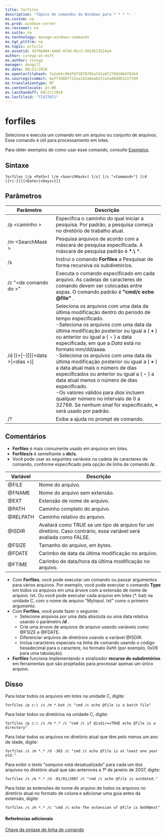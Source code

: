 ```yaml
---
title: forfiles
description: 'Tópico de comandos do Windows para * * * *- '
ms.custom: na
ms.prod: windows-server
ms.reviewer: na
ms.suite: na
ms.technology: manage-windows-commands
ms.tgt_pltfrm: na
ms.topic: article
ms.assetid: 43f6b004-446d-4fdd-91c5-5653613524a4
author: coreyp-at-msft
ms.author: coreyp
manager: dongill
ms.date: 08/21/2018
ms.openlocfilehash: fa2eb5c96dfbf3870705af41a0f27991084f816d
ms.sourcegitcommit: 6aff3d88ff22ea141a6ea6572a5ad8dd6321f199
ms.translationtype: MT
ms.contentlocale: pt-BR
ms.lasthandoff: 09/27/2019
ms.locfileid: "71377071"
---
```

# <a name="forfiles"></a>forfiles



Seleciona e executa um comando em um arquivo ou conjunto de arquivos. Esse comando é útil para processamento em lotes.

Para obter exemplos de como usar esse comando, consulte [Exemplos](#BKMK_examples).

## <a name="syntax"></a>Sintaxe

```
forfiles [/p <Path>] [/m <SearchMask>] [/s] [/c "<Command>"] [/d [{+|-}][{<Date>|<Days>}]]
```


## <a name="parameters"></a>Parâmetros

|                     Parâmetro                      |                                                                                                                                                                                                                                                                                                    Descrição                                                                                                                                                                                                                                                                                                     |
|----------------------------------------------------|--------------------------------------------------------------------------------------------------------------------------------------------------------------------------------------------------------------------------------------------------------------------------------------------------------------------------------------------------------------------------------------------------------------------------------------------------------------------------------------------------------------------------------------------------------------------------------------------------------------------|
|                     /p \<caminho >                     |                                                                                                                                                                                                                                                 Especifica o caminho do qual iniciar a pesquisa. Por padrão, a pesquisa começa no diretório de trabalho atual.                                                                                                                                                                                                                                                  |
|                  /m \<SearchMask >                  |                                                                                                                                                                                                                                                           Pesquisa arquivos de acordo com a máscara de pesquisa especificada. A máscara de pesquisa padrão é **\*.\\** \*.                                                                                                                                                                                                                                                           |
|                         /s                         |                                                                                                                                                                                                                                                                   Instrui o comando **Forfiles** a Pesquisar de forma recursiva os subdiretórios.                                                                                                                                                                                                                                                                    |
|                  /c "\<de comando do >"                   |                                                                                                                                                                                                                                  Executa o comando especificado em cada arquivo. As cadeias de caracteres de comando devem ser colocadas entre aspas. O comando padrão é **"cmd/c echo @file"** .                                                                                                                                                                                                                                   |
| /d&nbsp;[{+\|-}]&#8288;[{\<data >\|&#8288;\<dias >}] | Seleciona os arquivos com uma data da última modificação dentro do período de tempo especificado.</br>-Seleciona os arquivos com uma data da última modificação posterior ou igual a ( **+** ) ou anterior ou igual a ( **-** ) a data especificada, em que a *Data* está no formato mm/dd/aaaa.</br>-Seleciona os arquivos com uma data da última modificação posterior ou igual a ( **+** ) a data atual mais o número de dias especificados ou anterior ou igual a ( **-** ) a data atual menos o número de dias especificado.</br>-Os valores válidos para *dias* incluem qualquer número no intervalo de 0 a 32768. Se nenhum sinal for especificado, **+** será usado por padrão. |
|                         /?                         |                                                                                                                                                                                                                                                                                        Exibe a ajuda no prompt de comando.                                                                                                                                                                                                                                                                                        |

## <a name="remarks"></a>Comentários

-   **Forfiles** é mais comumente usado em arquivos em lotes.
-   **Forfiles/s** é semelhante a **dir/s.**
-   Você pode usar as seguintes variáveis na cadeia de caracteres de comando, conforme especificado pela opção de linha de comando **/c** .  

|Variável|Descrição|
|--------|-----------|
|@FILE|Nome do arquivo.|
|@FNAME|Nome do arquivo sem extensão.|
|@EXT|Extensão de nome de arquivo.|
|@PATH|Caminho completo do arquivo.|
|@RELPATH|Caminho relativo do arquivo.|
|@ISDIR|Avaliará como TRUE se um tipo de arquivo for um diretório. Caso contrário, essa variável será avaliada como FALSE.|
|@FSIZE|Tamanho do arquivo, em bytes.|
|@FDATE|Carimbo de data da última modificação no arquivo.|
|@FTIME|Carimbo de data/hora da última modificação no arquivo.|

-   Com **Forfiles**, você pode executar um comando ou passar argumentos para vários arquivos. Por exemplo, você pode executar o comando **Type** em todos os arquivos em uma árvore com a extensão de nome de arquivo. txt. Ou você pode executar cada arquivo em lotes (*. bat) na unidade C, com o nome de arquivo "MyInput. txt" como o primeiro argumento.
-   Com **Forfiles**, você pode fazer o seguinte:  
    -   Selecione arquivos por uma data absoluta ou uma data relativa usando o parâmetro **/d** .
    -   Crie uma árvore de arquivos de arquivo usando variáveis como @FSIZE e @FDATE.
    -   Diferenciar arquivos de diretórios usando a variável @ISDIR.
    -   Inclua caracteres especiais na linha de comando usando o código hexadecimal para o caractere, no formato 0x*hh* (por exemplo, 0x09 para uma tabulação).
-   **Forfiles** funciona implementando o sinalizador **recurse de subdiretórios** em ferramentas que são projetadas para processar apenas um único arquivo.

## <a name="BKMK_examples"></a>Disso

Para listar todos os arquivos em lotes na unidade C, digite:
```
forfiles /p c:\ /s /m *.bat /c "cmd /c echo @file is a batch file"
```
Para listar todos os diretórios na unidade C, digite:
```
forfiles /p c:\ /s /m *.* /c "cmd /c if @isdir==TRUE echo @file is a directory"
```
Para listar todos os arquivos no diretório atual que têm pelo menos um ano de idade, digite:
```
forfiles /s /m *.* /d -365 /c "cmd /c echo @file is at least one year old."
```
Para exibir o texto "o*arquivo* está desatualizado" para cada um dos arquivos no diretório atual que são anteriores a 1º de janeiro de 2007, digite:
```
forfiles /s /m *.* /d -01/01/2007 /c "cmd /c echo @file is outdated." 
```
Para listar as extensões de nome de arquivo de todos os arquivos no diretório atual no formato de coluna e adicionar uma guia antes da extensão, digite:
```
forfiles /s /m *.* /c "cmd /c echo The extension of @file is 0x09@ext" 
```

#### <a name="additional-references"></a>Referências adicionais

[Chave da sintaxe de linha de comando](command-line-syntax-key.md)
